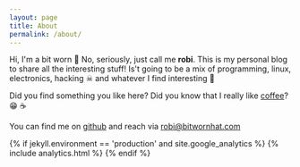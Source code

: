```yaml
---
layout: page
title: About
permalink: /about/
---
```


Hi, I'm a bit worn 👒 No, seriously, just call me **robi**. This is my personal blog to share all the interesting stuff! Is't going to be a mix of programming, linux, electronics, hacking ☠ and whatever I find interesting 🍻

Did you find something you like here? Did you know that I really like [coffee][coffee-link]? 😁 ☕

You can find me on [github][github-link] and reach via <robi@bitwornhat.com>

[coffee-link]: https://www.buymeacoffee.com/robi24
[github-link]: https://github.com/robi24

{% if jekyll.environment == 'production' and site.google_analytics %}
    {% include analytics.html %}
{% endif %}
